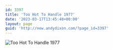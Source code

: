 ```yaml
---
id: 3397
title: 'Too Hot To Handle 1977'
date: '2023-03-17T13:45:40+00:00'
layout: page
guid: 'http://new.andydixon.com/?page_id=3397'
---
```


![Too Hot To Handle 1977](https://i0.wp.com/assets.g8x2.ldn.idrivee2-23.com/posters/Too%20Hot%20To%20Handle%201977%2001.jpg?w=1200&ssl=1 "Too Hot To Handle 1977")